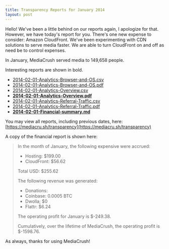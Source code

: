 ```yaml
---
title: Transparency Reports for January 2014
layout: post
---
```


Hello! We've been a little behind on our reports again, I apologize for that. However, we have
today's report for you. There's one new expense to consider: Amazon CloudFront. We've been
experimenting with CDN solutions to serve media faster. We are able to turn CloudFront on and
off as need be to control expenses.

In January, MediaCrush served media to 149,658 people.

Interesting reports are shown in bold.

* [2014-02-01-Analytics-Browser-and-OS.csv](https://mediacru.sh/transparency/analytics/2014-02-01-Analytics-Browser-and-OS.csv)
* [2014-02-01-Analytics-Browser-and-OS.pdf](https://mediacru.sh/transparency/analytics/2014-02-01-Analytics-Browser-and-OS.pdf)
* [2014-02-01-Analytics-Overview.csv](https://mediacru.sh/transparency/analytics/2014-02-01-Analytics-Overview.csv)
* **[2014-02-01-Analytics-Overview.pdf](https://mediacru.sh/transparency/analytics/2014-02-01-Analytics-Overview.pdf)**
* [2014-02-01-Analytics-Referral-Traffic.csv](https://mediacru.sh/transparency/analytics/2014-02-01-Analytics-Referral-Traffic.csv)
* [2014-02-01-Analytics-Referral-Traffic.pdf](https://mediacru.sh/transparency/analytics/2014-02-01-Analytics-Referral-Traffic.pdf)
* **[2014-02-01-Financial-summary.md](https://mediacru.sh/transparency/2014-02-01-Financial-summary.md)**

You may view all reports, including previous dates, here: [https://mediacru.sh/transparency](https://mediacru.sh/transparency)

A copy of the financial report is shown here:

>In the month of January, the following expensive were accrued:
>
>* Hosting: $199.00
>* CloudFront: $56.62
>
>Total USD: $255.62
>
>The following revenue was generated:
>
>* Donations:
>  * Coinbase: 0.0005 BTC
>  * Dwolla; $0
>  * Flattr: $6.24
>
>The operating profit for January is $-249.38.
>
>Cumulatively, over the lifetime of MediaCrush, the operating profit is $-1598.76.

As always, thanks for using MediaCrush!
